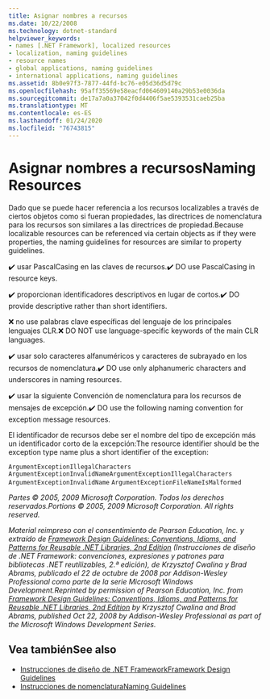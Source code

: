 ```yaml
---
title: Asignar nombres a recursos
ms.date: 10/22/2008
ms.technology: dotnet-standard
helpviewer_keywords:
- names [.NET Framework], localized resources
- localization, naming guidelines
- resource names
- global applications, naming guidelines
- international applications, naming guidelines
ms.assetid: 8b0e97f3-7877-44fd-bc76-e05d36d5d79c
ms.openlocfilehash: 95aff35569e58eacfd064609140a29b53e0036da
ms.sourcegitcommit: de17a7a0a37042f0d4406f5ae5393531caeb25ba
ms.translationtype: MT
ms.contentlocale: es-ES
ms.lasthandoff: 01/24/2020
ms.locfileid: "76743815"
---
```

# <a name="naming-resources"></a><span data-ttu-id="bc9cc-102">Asignar nombres a recursos</span><span class="sxs-lookup"><span data-stu-id="bc9cc-102">Naming Resources</span></span>
<span data-ttu-id="bc9cc-103">Dado que se puede hacer referencia a los recursos localizables a través de ciertos objetos como si fueran propiedades, las directrices de nomenclatura para los recursos son similares a las directrices de propiedad.</span><span class="sxs-lookup"><span data-stu-id="bc9cc-103">Because localizable resources can be referenced via certain objects as if they were properties, the naming guidelines for resources are similar to property guidelines.</span></span>

 <span data-ttu-id="bc9cc-104">✔️ usar PascalCasing en las claves de recursos.</span><span class="sxs-lookup"><span data-stu-id="bc9cc-104">✔️ DO use PascalCasing in resource keys.</span></span>

 <span data-ttu-id="bc9cc-105">✔️ proporcionan identificadores descriptivos en lugar de cortos.</span><span class="sxs-lookup"><span data-stu-id="bc9cc-105">✔️ DO provide descriptive rather than short identifiers.</span></span>

 <span data-ttu-id="bc9cc-106">❌ no use palabras clave específicas del lenguaje de los principales lenguajes CLR.</span><span class="sxs-lookup"><span data-stu-id="bc9cc-106">❌ DO NOT use language-specific keywords of the main CLR languages.</span></span>

 <span data-ttu-id="bc9cc-107">✔️ usar solo caracteres alfanuméricos y caracteres de subrayado en los recursos de nomenclatura.</span><span class="sxs-lookup"><span data-stu-id="bc9cc-107">✔️ DO use only alphanumeric characters and underscores in naming resources.</span></span>

 <span data-ttu-id="bc9cc-108">✔️ usar la siguiente Convención de nomenclatura para los recursos de mensajes de excepción.</span><span class="sxs-lookup"><span data-stu-id="bc9cc-108">✔️ DO use the following naming convention for exception message resources.</span></span>

 <span data-ttu-id="bc9cc-109">El identificador de recursos debe ser el nombre del tipo de excepción más un identificador corto de la excepción:</span><span class="sxs-lookup"><span data-stu-id="bc9cc-109">The resource identifier should be the exception type name plus a short identifier of the exception:</span></span>

 <span data-ttu-id="bc9cc-110">`ArgumentExceptionIllegalCharacters` `ArgumentExceptionInvalidName`</span><span class="sxs-lookup"><span data-stu-id="bc9cc-110">`ArgumentExceptionIllegalCharacters` `ArgumentExceptionInvalidName`</span></span>
 `ArgumentExceptionFileNameIsMalformed`

 <span data-ttu-id="bc9cc-111">*Partes © 2005, 2009 Microsoft Corporation. Todos los derechos reservados.*</span><span class="sxs-lookup"><span data-stu-id="bc9cc-111">*Portions © 2005, 2009 Microsoft Corporation. All rights reserved.*</span></span>

 <span data-ttu-id="bc9cc-112">*Material reimpreso con el consentimiento de Pearson Education, Inc. y extraído de [Framework Design Guidelines: Conventions, Idioms, and Patterns for Reusable .NET Libraries, 2nd Edition](https://www.informit.com/store/framework-design-guidelines-conventions-idioms-and-9780321545619) (Instrucciones de diseño de .NET Framework: convenciones, expresiones y patrones para bibliotecas .NET reutilizables, 2.ª edición), de Krzysztof Cwalina y Brad Abrams, publicado el 22 de octubre de 2008 por Addison-Wesley Professional como parte de la serie Microsoft Windows Development.*</span><span class="sxs-lookup"><span data-stu-id="bc9cc-112">*Reprinted by permission of Pearson Education, Inc. from [Framework Design Guidelines: Conventions, Idioms, and Patterns for Reusable .NET Libraries, 2nd Edition](https://www.informit.com/store/framework-design-guidelines-conventions-idioms-and-9780321545619) by Krzysztof Cwalina and Brad Abrams, published Oct 22, 2008 by Addison-Wesley Professional as part of the Microsoft Windows Development Series.*</span></span>

## <a name="see-also"></a><span data-ttu-id="bc9cc-113">Vea también</span><span class="sxs-lookup"><span data-stu-id="bc9cc-113">See also</span></span>

- [<span data-ttu-id="bc9cc-114">Instrucciones de diseño de .NET Framework</span><span class="sxs-lookup"><span data-stu-id="bc9cc-114">Framework Design Guidelines</span></span>](../../../docs/standard/design-guidelines/index.md)
- [<span data-ttu-id="bc9cc-115">Instrucciones de nomenclatura</span><span class="sxs-lookup"><span data-stu-id="bc9cc-115">Naming Guidelines</span></span>](../../../docs/standard/design-guidelines/naming-guidelines.md)
